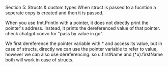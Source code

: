 Section 5: Structs & custom types
When struct is passed to a fucntion a seperate copy is created and then it is passed.

When you use fmt.Println with a pointer, it does not directly print the pointer's address. Instead, it prints the dereferenced value of that pointer.
check chatgpt convo for "pass by value in go".

We first dereference the pointer variable with * and access its value, but in case of structs, directly we can use the pointer variable
to refer to value, however we can also use dereferencing.
so u.firstName and (*u).firstName both will work in case of structs.
